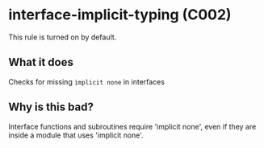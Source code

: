 # interface-implicit-typing (C002)
This rule is turned on by default.

## What it does
Checks for missing `implicit none` in interfaces

## Why is this bad?
Interface functions and subroutines require 'implicit none', even if they are
inside a module that uses 'implicit none'.